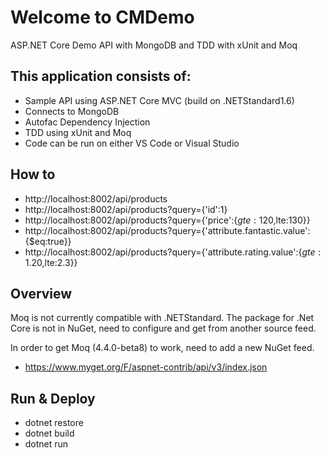 # Welcome to CMDemo

ASP.NET Core Demo API with MongoDB and TDD with xUnit and Moq

## This application consists of:

* Sample API using ASP.NET Core MVC (build on .NETStandard1.6)
* Connects to MongoDB
* Autofac Dependency Injection
* TDD using xUnit and Moq
* Code can be run on either VS Code or Visual Studio

## How to

* http://localhost:8002/api/products
* http://localhost:8002/api/products?query={'id':1}
* http://localhost:8002/api/products?query={'price':{$gte:120,$lte:130}}
* http://localhost:8002/api/products?query={'attribute.fantastic.value':{$eq:true}}
* http://localhost:8002/api/products?query={'attribute.rating.value':{$gte:1.20,$lte:2.3}}

## Overview

Moq is not currently compatible with .NETStandard. The package for .Net Core is not in NuGet, need to configure and get from another source feed. 

In order to get Moq (4.4.0-beta8) to work, need to add a new NuGet feed.
* https://www.myget.org/F/aspnet-contrib/api/v3/index.json

## Run & Deploy

* dotnet restore
* dotnet build
* dotnet run
